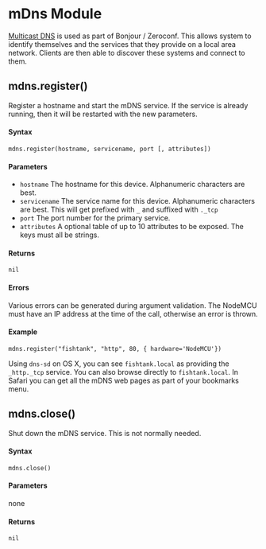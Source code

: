 # mDns Module

[Multicast DNS](https://en.wikipedia.org/wiki/Multicast_DNS) is used as part of Bonjour / Zeroconf. This allows system to identify themselves and the services that they provide on a local area network. Clients are then able to discover these systems and connect to them. 

## mdns.register()
Register a hostname and start the mDNS service. If the service is already running, then it will be restarted with the new parameters.

#### Syntax
`mdns.register(hostname, servicename, port [, attributes])`

#### Parameters
- `hostname` The hostname for this device. Alphanumeric characters are best.
- `servicename` The service name for this device. Alphanumeric characters are best. This will get prefixed with `_` and suffixed with `._tcp`
- `port` The port number for the primary service.
- `attributes` A optional table of up to 10 attributes to be exposed. The keys must all be strings.

#### Returns
`nil`

#### Errors
Various errors can be generated during argument validation. The NodeMCU must have an IP address at the time of the call, otherwise an error is thrown.

#### Example

    mdns.register("fishtank", "http", 80, { hardware='NodeMCU'})

Using `dns-sd` on OS X, you can see `fishtank.local` as providing the `_http._tcp` service. You can also browse directly to `fishtank.local`. In Safari you can get all the mDNS web pages as part of your bookmarks menu.

## mdns.close()
Shut down the mDNS service. This is not normally needed.

#### Syntax
`mdns.close()`

#### Parameters
none

#### Returns
`nil`
